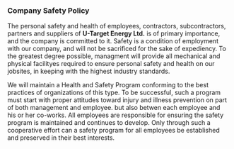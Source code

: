 ### Company Safety Policy

The personal safety and health of employees, contractors, subcontractors, partners and suppliers of **U-Target Energy Ltd.** is of primary importance, and the company is committed to it. Safety is a condition of employment with our company, and will not be sacrificed for the sake of expediency. To the greatest degree possible, managment will provide all mechanical and physical facilityes required to ensure personal safety and health on our jobsites, in keeping with the highest industry standards.

We will maintain a Health and Safety Program conforming to the best practices of organizations of this type. To be successful, such a program must start with proper attitudes toward injury and illness prevention on part of both management and employee. but also betwen each employee and his or her co-works. All employees are responsible for ensuring the safety program is maintained and continues to develop. Only through such a cooperative effort can a safety program for all employees be established and preserved in their best interests.

